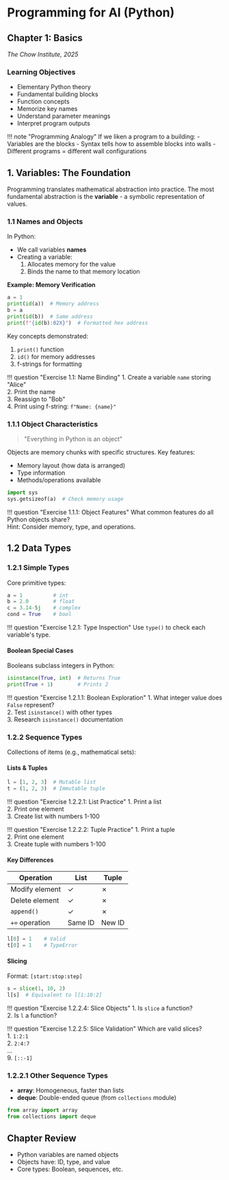 # Programming for AI (Python)

## Chapter 1: Basics  
*The Chow Institute, 2025*

### Learning Objectives
- Elementary Python theory
- Fundamental building blocks
- Function concepts
- Memorize key names
- Understand parameter meanings
- Interpret program outputs

!!! note "Programming Analogy"
    If we liken a program to a building:
    - Variables are the blocks
    - Syntax tells how to assemble blocks into walls
    - Different programs = different wall configurations

## 1. Variables: The Foundation

Programming translates mathematical abstraction into practice. The most fundamental abstraction is the **variable** - a symbolic representation of values.

### 1.1 Names and Objects
In Python:
- We call variables **names**
- Creating a variable:
  1. Allocates memory for the value
  2. Binds the name to that memory location

**Example: Memory Verification**
```python
a = 1
print(id(a))  # Memory address
b = a
print(id(b))  # Same address
print(f"{id(b):02X}")  # Formatted hex address
```

Key concepts demonstrated:
1. `print()` function
2. `id()` for memory addresses
3. f-strings for formatting

!!! question "Exercise 1.1: Name Binding"
    1. Create a variable `name` storing "Alice"  
    2. Print the name  
    3. Reassign to "Bob"  
    4. Print using f-string: `f"Name: {name}"`  

### 1.1.1 Object Characteristics
> "Everything in Python is an object"

Objects are memory chunks with specific structures. Key features:
- Memory layout (how data is arranged)
- Type information
- Methods/operations available

```python
import sys
sys.getsizeof(a)  # Check memory usage
```

!!! question "Exercise 1.1.1: Object Features"
    What common features do all Python objects share?  
    Hint: Consider memory, type, and operations.

## 1.2 Data Types

### 1.2.1 Simple Types
Core primitive types:

```python
a = 1          # int
b = 2.0        # float
c = 3.14-5j    # complex
cond = True    # bool
```

!!! question "Exercise 1.2.1: Type Inspection"
    Use `type()` to check each variable's type.

#### Boolean Special Cases
Booleans subclass integers in Python:

```python
isinstance(True, int)  # Returns True
print(True + 1)        # Prints 2
```

!!! question "Exercise 1.2.1.1: Boolean Exploration"
    1. What integer value does `False` represent?  
    2. Test `isinstance()` with other types  
    3. Research `isinstance()` documentation  

### 1.2.2 Sequence Types
Collections of items (e.g., mathematical sets):

#### Lists & Tuples
```python
l = [1, 2, 3]  # Mutable list
t = (1, 2, 3)  # Immutable tuple
```

!!! question "Exercise 1.2.2.1: List Practice"
    1. Print a list  
    2. Print one element  
    3. Create list with numbers 1-100  

!!! question "Exercise 1.2.2.2: Tuple Practice"
    1. Print a tuple  
    2. Print one element  
    3. Create tuple with numbers 1-100  

#### Key Differences
| Operation       | List | Tuple |
|-----------------|------|-------|
| Modify element  | ✓    | ✗     |
| Delete element  | ✓    | ✗     |
| `append()`      | ✓    | ✗     |
| `+=` operation  | Same ID | New ID |

```python
l[0] = 1    # Valid
t[0] = 1    # TypeError
```

#### Slicing
Format: `[start:stop:step]`

```python
s = slice(1, 10, 2)
l[s]  # Equivalent to l[1:10:2]
```

!!! question "Exercise 1.2.2.4: Slice Objects"
    1. Is `slice` a function?  
    2. Is `l` a function?  

!!! question "Exercise 1.2.2.5: Slice Validation"
    Which are valid slices?  
    1. `1:2:1`  
    2. `2:4:7`  
    ...  
    9. `[::-1]`  

### 1.2.2.1 Other Sequence Types
- **array**: Homogeneous, faster than lists
- **deque**: Double-ended queue (from `collections` module)

```python
from array import array
from collections import deque
```

## Chapter Review
- Python variables are named objects
- Objects have: ID, type, and value
- Core types: Boolean, sequences, etc.